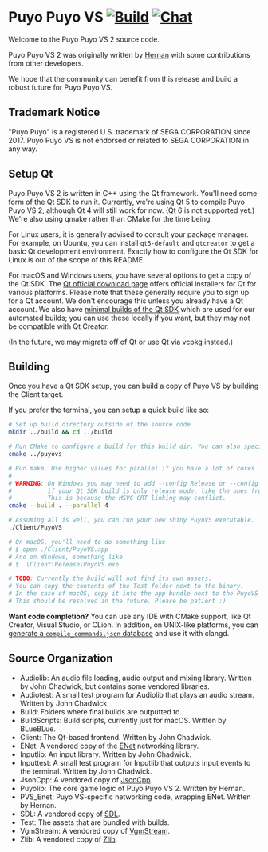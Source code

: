 # Puyo Puyo VS [![Build](https://github.com/puyonexus/puyovs/actions/workflows/compile.yml/badge.svg)](https://github.com/puyonexus/puyovs/actions/workflows/compile.yml) [![Chat](https://img.shields.io/discord/991434636657971323?label=Chat)](https://discord.gg/cnUzgbFEXX)

Welcome to the Puyo Puyo VS 2 source code.

Puyo Puyo VS 2 was originally written by [Hernan](https://twitter.com/HernanZh/) with some contributions from other developers.

We hope that the community can benefit from this release and build a robust future for Puyo Puyo VS.

## Trademark Notice
"Puyo Puyo" is a registered U.S. trademark of SEGA CORPORATION since 2017. Puyo Puyo VS is not endorsed or related to SEGA CORPORATION in any way.

## Setup Qt

Puyo Puyo VS 2 is written in C++ using the Qt framework. You'll need some form of the Qt SDK to run it. Currently, we're using Qt 5 to compile Puyo Puyo VS 2, although Qt 4 will still work for now. (Qt 6 is not supported yet.) We're also using qmake rather than CMake for the time being.

For Linux users, it is generally advised to consult your package manager. For example, on Ubuntu, you can install `qt5-default` and `qtcreator` to get a basic Qt development environment. Exactly how to configure the Qt SDK for Linux is out of the scope of this README.

For macOS and Windows users, you have several options to get a copy of the Qt SDK. The [Qt official download page](https://www.qt.io/download) offers official installers for Qt for various platforms. Please note that these generally require you to sign up for a Qt account. We don't encourage this unless you already have a Qt account. We also have [minimal builds of the Qt SDK](https://github.com/puyonexus/qt-sdk-builder/) which are used for our automated builds; you can use these locally if you want, but they may not be compatible with Qt Creator.

(In the future, we may migrate off of Qt or use Qt via vcpkg instead.)

## Building

Once you have a Qt SDK setup, you can build a copy of Puyo VS by building the Client target.

If you prefer the terminal, you can setup a quick build like so:

```sh
# Set up build directory outside of the source code
mkdir ../build && cd ../build

# Run CMake to configure a build for this build dir. You can also specify debug.
cmake ../puyovs

# Run make. Use higher values for parallel if you have a lot of cores.
#
# WARNING: On Windows you may need to add --config Release or --config RelWithDebInfo
#          if your Qt SDK build is only release mode, like the ones from qt-sdk-builder.
#          This is because the MSVC CRT linking may conflict.
cmake --build . --parallel 4

# Assuming all is well, you can run your new shiny PuyoVS executable.
./Client/PuyoVS

# On macOS, you'll need to do something like
# $ open ./Client/PuyoVS.app
# And on Windows, something like
# $ .\Client\Release\PuyoVS.exe

# TODO: Currently the build will not find its own assets.
# You can copy the contents of the Test folder next to the binary.
# In the case of macOS, copy it into the app bundle next to the PuyoVS executable.
# This should be resolved in the future. Please be patient :)
```

**Want code completion?** You can use any IDE with CMake support, like Qt Creator, Visual Studio, or CLion. In addition, on UNIX-like platforms, you can [generate a `compile_commands.json` database](https://cmake.org/cmake/help/latest/variable/CMAKE_EXPORT_COMPILE_COMMANDS.html) and use it with clangd.

## Source Organization

- Audiolib: An audio file loading, audio output and mixing library. Written by John Chadwick, but contains some vendored libraries.
- Audiotest: A small test program for Audiolib that plays an audio stream. Written by John Chadwick.
- Build: Folders where final builds are outputted to.
- BuildScripts: Build scripts, currently just for macOS. Written by BLueBLue.
- Client: The Qt-based frontend. Written by John Chadwick.
- ENet: A vendored copy of the [ENet](http://enet.bespin.org/) networking library.
- Inputlib: An input library. Written by John Chadwick.
- Inputtest: A small test program for Inputlib that outputs input events to the terminal. Written by John Chadwick.
- JsonCpp: A vendored copy of [JsonCpp](https://github.com/open-source-parsers/jsoncpp).
- Puyolib: The core game logic of Puyo Puyo VS 2. Written by Hernan.
- PVS_Enet: Puyo VS-specific networking code, wrapping ENet. Written by Hernan.
- SDL: A vendored copy of [SDL](https://www.libsdl.org/).
- Test: The assets that are bundled with builds.
- VgmStream: A vendored copy of [VgmStream](https://vgmstream.org/).
- Zlib: A vendored copy of [Zlib](https://www.zlib.net/).
